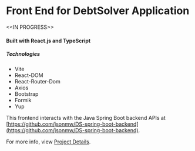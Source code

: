 # Front End for DebtSolver Application

\<\<IN PROGRESS\>\> 

#### Built with React.js and TypeScript

##### Technologies

- Vite
- React-DOM
- React-Router-Dom
- Axios
- Bootstrap
- Formik
- Yup

This frontend interacts with the Java Spring Boot backend APIs at [https://github.com/jsonmw/DS-spring-boot-backend](https://github.com/jsonmw/DS-spring-boot-backend).

For more info, view [Project Details](https://github.com/users/jsonmw/projects/2).

